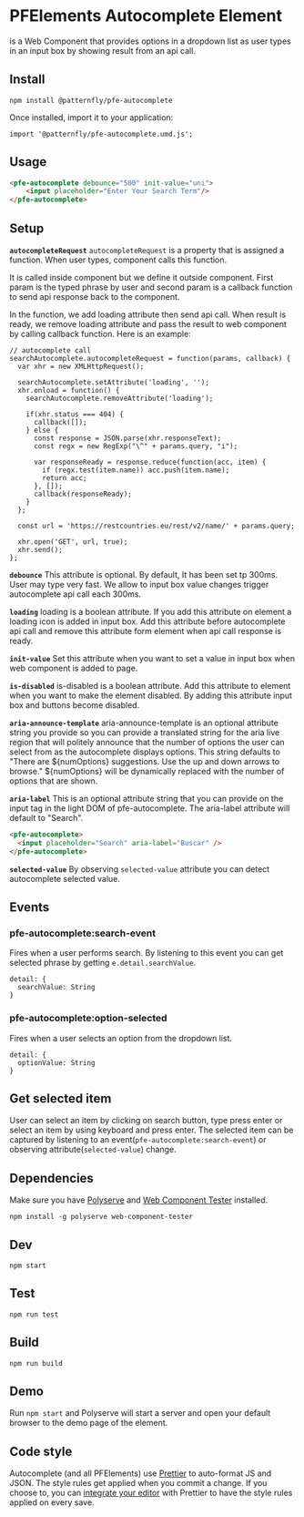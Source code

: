 # PFElements Autocomplete Element

<pfe-autocomplete> is a Web Component that provides options in a dropdown list as user types in an input box by showing result from an api call.

## Install
```
npm install @patternfly/pfe-autocomplete
```


Once installed, import it to your application:
```
import '@patternfly/pfe-autocomplete.umd.js';
```

## Usage
```html
<pfe-autocomplete debounce="500" init-value="uni">
    <input placeholder="Enter Your Search Term"/>
</pfe-autocomplete>
```

## Setup

**`autocompleteRequest`**
`autocompleteRequest` is a property that is assigned a function. When user types, component calls this function.

It is called inside component but we define it outside component. First param is the typed phrase by user and second param is a callback function to send api response back to the component.

In the function, we add loading attribute then send api call.  When result is ready, we remove loading attribute and  pass the result to web component by calling callback function. Here is an example:

```
// autocomplete call
searchAutocomplete.autocompleteRequest = function(params, callback) {
  var xhr = new XMLHttpRequest();

  searchAutocomplete.setAttribute('loading', '');
  xhr.onload = function() {
    searchAutocomplete.removeAttribute('loading');

    if(xhr.status === 404) {
      callback([]);
    } else {
      const response = JSON.parse(xhr.responseText);
      const regx = new RegExp("\^" + params.query, "i");

      var responseReady = response.reduce(function(acc, item) {
        if (regx.test(item.name)) acc.push(item.name);
        return acc;
      }, []);
      callback(responseReady);
    }
  };

  const url = 'https://restcountries.eu/rest/v2/name/' + params.query;

  xhr.open('GET', url, true);
  xhr.send();
};
```

**`debounce`**
This attribute is optional. By default, It has been set tp 300ms. User may type very fast. We allow to input box value changes trigger autocomplete api call each 300ms.

**`loading`**
loading is a boolean attribute. If you add this attribute on element a loading icon is added in input box. Add this attribute before autocomplete api call and remove this attribute form element when api call response is ready.

**`init-value`**
Set this attribute when you want to set a value in input box when web component is added to page.

**`is-disabled`**
is-disabled is a boolean attribute. Add this attribute to element when you want to make the element disabled. By adding this attribute input box and buttons become disabled.

**`aria-announce-template`**
aria-announce-template is an optional attribute string you provide so you can provide a translated string for the aria live region that will politely announce that the number of options the user can select from as the autocomplete displays options. This string defaults to "There are ${numOptions} suggestions. Use the up and down arrows to browse." ${numOptions} will be dynamically replaced with the number of options that are shown.

**`aria-label`**
This is an optional attribute string that you can provide on the input tag in the light DOM of pfe-autocomplete. The aria-label attribute will default to "Search".

```html
<pfe-autocomplete>
  <input placeholder="Search" aria-label="Buscar" />
</pfe-autocomplete>
```

**`selected-value`**
By observing `selected-value` attribute you can detect autocomplete selected value.

## Events

### pfe-autocomplete:search-event
Fires when a user performs search. By listening to this event you can get selected phrase by getting `e.detail.searchValue`.

```
detail: {
  searchValue: String
}
```

### pfe-autocomplete:option-selected
Fires when a user selects an option from the dropdown list.

```
detail: {
  optionValue: String
}
```

## Get selected item
User can select an item by clicking on search button, type press enter or select an item by using keyboard and press enter. The selected item can be captured by listening to an event(`pfe-autocomplete:search-event`) or observing attribute(`selected-value`) change.

## Dependencies

Make sure you have [Polyserve][polyserve] and [Web Component Tester][web-component-tester] installed.

    npm install -g polyserve web-component-tester

## Dev

    npm start

## Test

    npm run test

## Build

    npm run build

## Demo

Run `npm start` and Polyserve will start a server and open your default browser to the demo page of the element.

## Code style

Autocomplete (and all PFElements) use [Prettier][prettier] to auto-format JS and JSON.  The style rules get applied when you commit a change.  If you choose to, you can [integrate your editor][prettier-ed] with Prettier to have the style rules applied on every save.

[prettier]: https://github.com/prettier/prettier/
[prettier-ed]: https://github.com/prettier/prettier/#editor-integration
[polyserve]: https://github.com/Polymer/polyserve
[web-component-tester]: https://github.com/Polymer/web-component-tester
